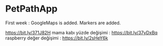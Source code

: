 # PetPathApp
First week : GoogleMaps is added. Markers are added. 

https://bit.ly/371J82H                                                                                                                  mama kabı yüzde değişimi : https://bit.ly/37yDxBq                                                                                   raspberry değer değişimi : https://bit.ly/2sHeY6k
